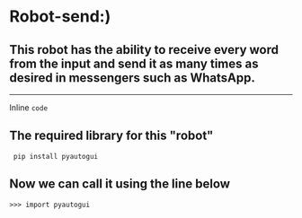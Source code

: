 # Robot-send:)
## This robot has the ability to receive every word from the input and send it as many times as desired in messengers such as WhatsApp.
___
Inline `code`


## The required library for this "robot"


```
 pip install pyautogui
```

## Now we can call it using the line below


```
>>> import pyautogui
```
